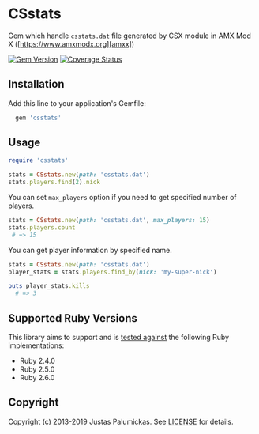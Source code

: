 # CSstats

Gem which handle `csstats.dat` file generated by CSX module
in AMX Mod X ([https://www.amxmodx.org][amxx])

[![Gem Version](https://img.shields.io/gem/v/csstats.svg?style=flat-square)][rubygems]
[![Coverage Status](https://img.shields.io/codecov/c/github/jpalumickas/csstats?style=flat-square)][codecov]

## Installation

Add this line to your application's Gemfile:

```ruby
  gem 'csstats'
```

## Usage

```ruby
require 'csstats'

stats = CSstats.new(path: 'csstats.dat')
stats.players.find(2).nick
```

You can set `max_players` option if you need to get specified number of players.

```ruby
stats = CSstats.new(path: 'csstats.dat', max_players: 15)
stats.players.count
 # => 15
```

You can get player information by specified name.

```ruby
stats = CSstats.new(path: 'csstats.dat')
player_stats = stats.players.find_by(nick: 'my-super-nick')

puts player_stats.kills
  # => 3
```

## Supported Ruby Versions

This library aims to support and is [tested against][github_actions] the following Ruby
implementations:

* Ruby 2.4.0
* Ruby 2.5.0
* Ruby 2.6.0

## Copyright
Copyright (c) 2013-2019 Justas Palumickas.
See [LICENSE][license] for details.

[rubygems]: https://rubygems.org/gems/csstats
[codecov]: https://codecov.io/gh/jpalumickas/csstats
[github_actions]: https://github.com/jpalumickas/csstats/actions

[amxx]: https://www.amxmodx.org
[license]: https://raw.githubusercontent.com/jpalumickas/csstats/master/LICENSE
